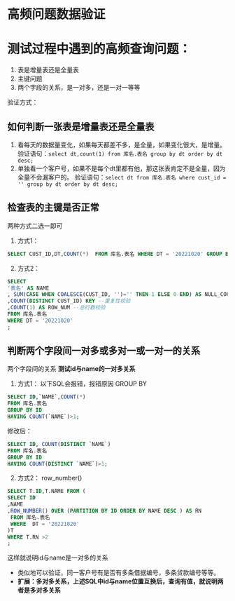 # 高频问题数据验证

# 测试过程中遇到的高频查询问题：
1. 表是增量表还是全量表
2. 主键问题
3. 两个字段的关系，是一对多，还是一对一等等

验证方式：
## 如何判断一张表是增量表还是全量表
1. 看每天的数据量变化，如果每天都差不多，是全量，如果变化很大，是增量。
验证语句：`select dt,count(1) from 库名.表名 group by dt order by dt desc;`
2. 单独看一个客户号，如果不是每个dt里都有他，那这张表肯定不是全量，因为全量不会漏客户的。
验证语句：`select dt from 库名.表名 where cust_id = '' group by dt order by dt desc;`


## 检查表的主键是否正常
 两种方式二选一即可
1. 方式1：
```sql
SELECT CUST_ID,DT,COUNT(*)  FROM 库名.表名 WHERE DT = '20221020' GROUP BY 1,2 HAVING COUNT(*) >1;
```

2. 方式2：
```sql
SELECT
'表名' AS NAME
, SUM(CASE WHEN COALESCE(CUST_ID, '')='' THEN 1 ELSE 0 END) AS NULL_COUNT --主键为空校验
,COUNT(DISTINCT CUST_ID) KEY --重复性校验
,COUNT(1) AS ROW_NUM --总行数校验
FROM 库名.表名
WHERE DT = '20221020'
;
```


## 判断两个字段间一对多或多对一或一对一的关系
两个字段间的关系
**测试id与name的一对多关系**
1. 方式1：
以下SQL会报错，报错原因 GROUP BY
```sql
SELECT ID,`NAME`,COUNT(*)
FROM 库名.表名
GROUP BY ID
HAVING COUNT(`NAME`)>1;
```
修改后：
```sql
SELECT ID, COUNT(DISTINCT `NAME`)
FROM 库名.表名
GROUP BY ID
HAVING COUNT(DISTINCT `NAME`)>1;
```

2. 方式2：
row_number()

```sql
SELECT T.ID,T.NAME FROM (
SELECT ID
,NAME
,ROW_NUMBER() OVER (PARTITION BY ID ORDER BY NAME DESC ) AS RN 
 FROM 库名.表名
 WHERE  DT = '20221020'
)T
WHERE T.RN >2
;
```



这样就说明id与name是一对多的关系

- 类似地可以验证，同一客户号有是否有多条借据编号，多条贷款编号等等。
- **扩展：多对多关系，上述SQL中id与name位置互换后，查询有值，就说明两者是多对多关系**

